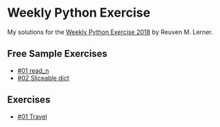 # Weekly Python Exercise

My solutions for the [Weekly Python Exercise 2018](http://weeklypythonexercise.com/) by Reuven M. Lerner. 

## Free Sample Exercises

* [#01 read_n](01-sample-read_n/)
* [#02 Sliceable dict](02-sample-sliceable_dict/)

## Exercises

* [#01 Travel](01-travel/)
